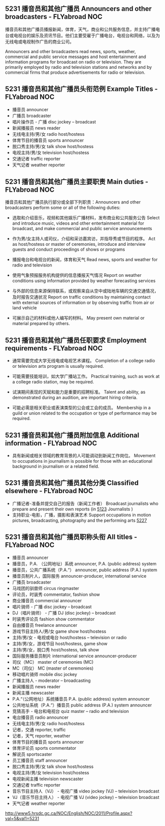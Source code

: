 ## 5231 播音员和其他广播员 Announcers and other broadcasters - FLYabroad NOC播音员和其他广播员播报新闻，体育，天气，商业和公共服务信息，并主持广播电台或电视台的娱乐及资讯节目。他们主要受雇于广播电台，电视台和网络，以及为无线电或电视制作广告的商业公司。Announcers and other broadcasters read news, sports, weather, commercial and public service messages and host entertainment and information programs for broadcast on radio or television. They are primarily employed by radio and television stations and networks and by commercial firms that produce advertisements for radio or television.## 5231 播音员和其他广播员头衔范例 Example Titles - FLYabroad NOC* 播音员 announcer* 广播员 broadcaster* 唱片操作员 - 广播 disc jockey – broadcast* 新闻播报员 news reader* 无线电主持/男/女 radio host/hostess* 体育节目的播音员 sports announcer* 脱口秀主持/男/女 talk show host/hostess* 电视主持/男/女 television host/hostess* 交通记者 traffic reporter* 天气记者 weather reporter## 5231 播音员和其他广播员主要职责 Main duties - FLYabroad NOC播音员和其他广播员执行部分或全部下列职责：Announcers and other broadcasters perform some or all of the following duties:* 选取和介绍音乐，视频和其他娱乐广播材料，发布商业和公共服务公告Select and introduce music, videos and other entertainment material for broadcast, and make commercial and public service announcements* 作为男/女主持人或司仪，介绍和采访嘉宾访，并指导秀或节目的程序。Act as host/hostess or master of ceremonies, introduce and interview guests and conduct proceedings of shows or programs* 播报电台和电视台的新闻，体育和天气Read news, sports and weather for radio and television* 使用气象预报服务机构提供的信息播报天气情况Report on weather conditions using information provided by weather forecasting services* 与外部的信息来源保持联系，或观察来自从空中或陆地车辆的交通交通情况，及时报告交通状况Report on traffic conditions by maintaining contact with external sources of information or by observing traffic from air or land vehicle* 可展示自己的材料或他人编写的材料。May present own material or material prepared by others.## 5231 播音员和其他广播员任职要求 Employment requirements - FLYabroad NOC* 通常需要完成大学无线电或电视艺术课程。Completion of a college radio or television arts program is usually required.* 可能需要技能培训，如大学广播站工作。Practical training, such as work at a college radio station, may be required.* 试演期间表现的天赋和能力是重要的招聘标准。Talent and ability, as demonstrated during an audition, are important hiring criteria.* 可能必需是相关职业或表演类型的公会或工会的成员。Membership in a guild or union related to the occupation or type of performance may be required.## 5231 播音员和其他广播员附加信息 Additional information - FLYabroad NOC* 具有新闻或相关领域的教育背景的人可能调动到新闻工作岗位。Movement to occupations in journalism is possible for those with an educational background in journalism or a related field.## 5231 播音员和其他广播员其他分类 Classified elsewhere - FLYabroad NOC* 广播记者-准备并提交自己的报告（新闻工作者） Broadcast journalists who prepare and present their own reports (in [5123](5123) Journalists )* 支持职业-电影，广播，摄影和表演艺术 Support occupations in motion pictures, broadcasting, photography and the performing arts [5227](5227)## 5231 播音员和其他广播员职称头衔 All titles - FLYabroad NOC* 播音员 announcer* 播音员，P.A. （公网地址）系统 announcer, P.A. (public address) system* 播音员，公共广播系统（P.A.“） announcer, public address (P.A.) system* 播音员制片人，国际服务 announcer-producer, international service* 广播员 broadcaster* 马戏团的驯兽师 circus ringmaster* 评论员，时装秀 commentator, fashion show* 商业播音员 commercial announcer* 唱片骑师 - 广播 disc jockey – broadcast* DJ（唱片骑师） - 广播 DJ (disc jockey) – broadcast* 时装秀评论员 fashion show commentator* 自由播音员 freelance announcer* 游戏节目主持人/男/女 game show host/hostess* 主持/男/女 - 电视或电台 host/hostess – television or radio* 主持/男/女，游戏节目 host/hostess, game show* 主持/男/女，脱口秀 host/hostess, talk show* 国际服务播音员制片 international service announcer-producer* 司仪（MC） master of ceremonies (MC)* MC（司仪） MC (master of ceremonies)* 移动唱片骑师 mobile disc jockey* 广播主持人 -  moderator – broadcasting* 新闻播报员 news reader* 新闻主播 newscaster* P.A.“（公网地址）系统播音员 P.A. (public address) system announcer* 公共地址系统（P.A.“）播音员 public address (P.A.) system announcer* 竞猜高手 - 电台和电视台 quiz master – radio and television* 电台播音员 radio announcer* 无线电主持/男/女 radio host/hostess* 记者，交通 reporter, traffic* 记者，天气 reporter, weather* 体育节目的播音员 sports announcer* 体育评论员 sports commentator* 解说员 sportscaster* 员工播音员 staff announcer* 脱口秀主持/男/女 talk show host/hostess* 电视主持/男/女 television host/hostess* 电视新闻主播 television newscaster* 交通记者 traffic reporter* 音乐节目主持人（VJ） - 电视广播 video jockey (VJ) – television broadcast* VJ（音乐节目主持人） - 电视广播 VJ (video jockey) – television broadcast* 天气记者 weather reporterhttp://www5.hrsdc.gc.ca/NOC/English/NOC/2011/Profile.aspx?val=5&val1=5231